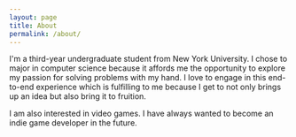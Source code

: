```yaml
---
layout: page
title: About
permalink: /about/
---
```


I'm a third-year undergraduate student from New York University.
I chose to major in computer science because it affords me the opportunity to explore my passion for solving problems with my hand. I love to engage in this end-to-end experience which is fulfilling to me because I get to not only brings up an idea but also bring it to fruition.

I am also interested in video games. I have always wanted to become an indie game developer in the future.
